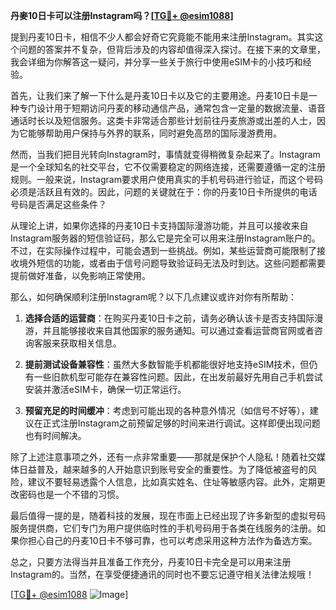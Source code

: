 **丹麥10日卡可以注册Instagram吗？[[TG💪+ @esim1088](https://t.me/s/esim1088)]**

提到丹麦10日卡，相信不少人都会好奇它究竟能不能用来注册Instagram。其实这个问题的答案并不复杂，但背后涉及的内容却值得深入探讨。在接下来的文章里，我会详细为你解答这一疑问，并分享一些关于旅行中使用eSIM卡的小技巧和经验。

首先，让我们来了解一下什么是丹麦10日卡以及它的主要用途。丹麦10日卡是一种专门设计用于短期访问丹麦的移动通信产品，通常包含一定量的数据流量、语音通话时长以及短信服务。这类卡非常适合那些计划前往丹麦旅游或出差的人士，因为它能够帮助用户保持与外界的联系，同时避免高昂的国际漫游费用。

然而，当我们把目光转向Instagram时，事情就变得稍微复杂起来了。Instagram是一个全球知名的社交平台，它不仅需要稳定的网络连接，还需要遵循一定的注册规则。一般来说，Instagram要求用户使用真实的手机号码进行验证，而这个号码必须是活跃且有效的。因此，问题的关键就在于：你的丹麦10日卡所提供的电话号码是否满足这些条件？

从理论上讲，如果你选择的丹麦10日卡支持国际漫游功能，并且可以接收来自Instagram服务器的短信验证码，那么它是完全可以用来注册Instagram账户的。不过，在实际操作过程中，可能会遇到一些挑战。例如，某些运营商可能限制了接收境外短信的功能，或者由于信号问题导致验证码无法及时到达。这些问题都需要提前做好准备，以免影响正常使用。

那么，如何确保顺利注册Instagram呢？以下几点建议或许对你有所帮助：

1. **选择合适的运营商**：在购买丹麦10日卡之前，请务必确认该卡是否支持国际漫游，并且能够接收来自其他国家的服务通知。可以通过查看运营商官网或者咨询客服来获取相关信息。

2. **提前测试设备兼容性**：虽然大多数智能手机都能很好地支持eSIM技术，但仍有一些旧款机型可能存在兼容性问题。因此，在出发前最好先用自己手机尝试安装并激活eSIM卡，确保一切正常运行。

3. **预留充足的时间缓冲**：考虑到可能出现的各种意外情况（如信号不好等），建议在正式注册Instagram之前预留足够的时间来进行调试。这样即便出现问题也有时间解决。

除了上述注意事项之外，还有一点非常重要——那就是保护个人隐私！随着社交媒体日益普及，越来越多的人开始意识到账号安全的重要性。为了降低被盗号的风险，建议不要轻易透露个人信息，比如真实姓名、住址等敏感内容。此外，定期更改密码也是一个不错的习惯。

最后值得一提的是，随着科技的发展，现在市面上已经出现了许多新型的虚拟号码服务提供商，它们专门为用户提供临时性的手机号码用于各类在线服务的注册。如果你担心自己的丹麦10日卡不够可靠，也可以考虑采用这种方法作为备选方案。

总之，只要方法得当并且准备工作充分，丹麦10日卡完全是可以用来注册Instagram的。当然，在享受便捷通讯的同时也不要忘记遵守相关法律法规哦！

[[TG💪+ @esim1088](https://t.me/s/esim1088) ![Image](https://i.postimg.cc/4NQfJmqS/Snipaste-2025-05-13-00-14-12.png)]